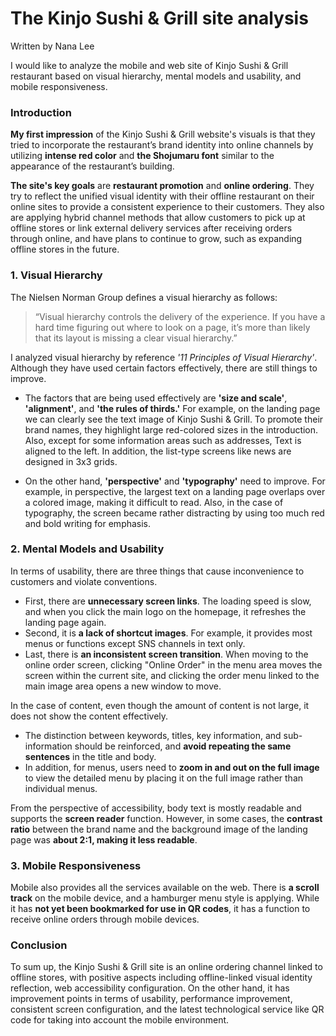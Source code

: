 # The Kinjo Sushi & Grill site analysis #
Written by Nana Lee

I would like to analyze the mobile and web site of Kinjo Sushi & Grill restaurant based on visual hierarchy, mental models and usability, and mobile responsiveness.


### Introduction
**My first impression** of the Kinjo Sushi & Grill website's visuals is that they tried to incorporate the restaurant’s brand identity into online channels by utilizing **intense red color** and **the Shojumaru font** similar to the appearance of the restaurant’s building. 

**The site's key goals** are **restaurant promotion** and **online ordering**. They try to reflect the unified visual identity with their offline restaurant on their online sites to provide a consistent experience to their customers. They also are applying hybrid channel methods that allow customers to pick up at offline stores or link external delivery services after receiving orders through online, and have plans to continue to grow, such as expanding offline stores in the future. 


### 1. Visual Hierarchy
The Nielsen Norman Group defines a visual hierarchy as follows:
> “Visual hierarchy controls the delivery of the experience. If you have a hard time figuring out where to look on a page, it’s more than likely that its layout is missing a clear visual hierarchy.”

I analyzed visual hierarchy by reference *'11 Principles of Visual Hierarchy'*. Although they have used certain factors effectively, there are still things to improve.

-	The factors that are being used effectively are **'size and scale'**, **'alignment'**, and **'the rules of thirds.'** For example, on the landing page we can clearly see the text image of Kinjo Sushi & Grill. To promote their brand names, they highlight large red-colored sizes in the introduction. Also, except for some information areas such as addresses, Text is aligned to the left. In addition, the list-type screens like news are designed in 3x3 grids.

-	On the other hand, **'perspective'** and **'typography'** need to improve. For example, in perspective, the largest text on a landing page overlaps over a colored image, making it difficult to read. Also, in the case of typography, the screen became rather distracting by using too much red and bold writing for emphasis.


### 2. Mental Models and Usability
In terms of usability, there are three things that cause inconvenience to customers and violate conventions. 
- First, there are **unnecessary screen links**. The loading speed is slow, and when you click the main logo on the homepage, it refreshes the landing page again. 
- Second, it is **a lack of shortcut images**. For example, it provides most menus or functions except SNS channels in text only. 
- Last, there is **an inconsistent screen transition**. When moving to the online order screen, clicking "Online Order" in the menu area moves the screen within the current site, and clicking the order menu linked to the main image area opens a new window to move. 

In the case of content, even though the amount of content is not large, it does not show the content effectively. 
- The distinction between keywords, titles, key information, and sub-information should be reinforced, and **avoid repeating the same sentences** in the title and body. 
- In addition, for menus, users need to **zoom in and out on the full image** to view the detailed menu by placing it on the full image rather than individual menus. 

From the perspective of accessibility, body text is mostly readable and supports the **screen reader** function. However, in some cases, the **contrast ratio** between the brand name and the background image of the landing page was **about 2:1, making it less readable**.


### 3. Mobile Responsiveness
Mobile also provides all the services available on the web. There is **a scroll track** on the mobile device, and a hamburger menu style is applying. While it has **not yet been bookmarked for use in QR codes**, it has a function to receive online orders through mobile devices.


### Conclusion
To sum up, the Kinjo Sushi & Grill site is an online ordering channel linked to offline stores, with positive aspects including offline-linked visual identity reflection, web accessibility configuration. On the other hand, it has improvement points in terms of usability, performance improvement, consistent screen configuration, and the latest technological service like QR code for taking into account the mobile environment.
